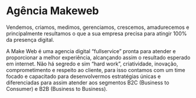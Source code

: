 # Agência Makeweb

Vendemos, criamos, medimos, gerenciamos, crescemos, amadurecemos e principalmente resultamos o que a sua empresa precisa para atingir 100% da presença digital.

A Make Web é uma agencia digital “fullservice” pronta para atender e proporcionar a melhor experiência, alcançando assim o resultado esperado em internet. Não há segredo e sim “hard work”, criatividade, inovação, comprometimento e respeito ao cliente, para isso contamos com um time focado e capacitado para desenvolvermos estratégias únicas e diferenciadas para assim atender aos segmentos B2C (Business to Consumer) e B2B (Business to Business).

